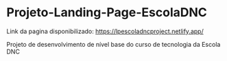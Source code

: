 # Projeto-Landing-Page-EscolaDNC

Link da pagina disponibilizado: https://lpescoladncproject.netlify.app/

Projeto de desenvolvimento de nível base do curso de tecnologia da Escola DNC
